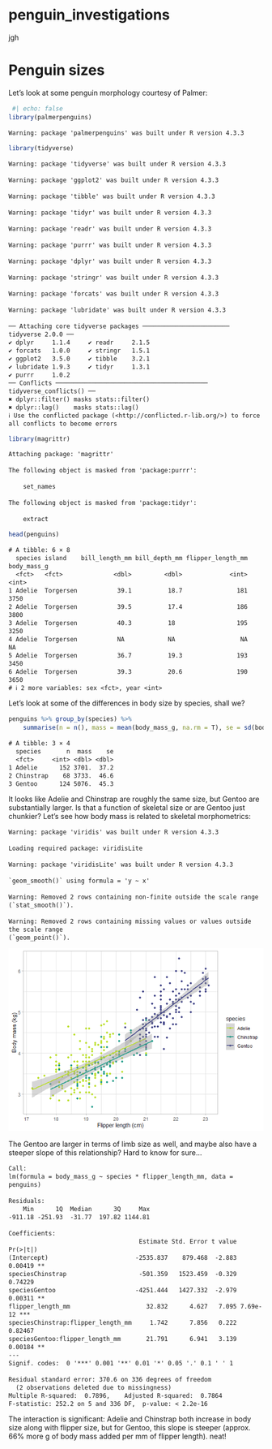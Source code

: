 # penguin_investigations
jgh

# Penguin sizes

Let’s look at some penguin morphology courtesy of Palmer:

``` r
 #| echo: false
library(palmerpenguins)
```

    Warning: package 'palmerpenguins' was built under R version 4.3.3

``` r
library(tidyverse)
```

    Warning: package 'tidyverse' was built under R version 4.3.3

    Warning: package 'ggplot2' was built under R version 4.3.3

    Warning: package 'tibble' was built under R version 4.3.3

    Warning: package 'tidyr' was built under R version 4.3.3

    Warning: package 'readr' was built under R version 4.3.3

    Warning: package 'purrr' was built under R version 4.3.3

    Warning: package 'dplyr' was built under R version 4.3.3

    Warning: package 'stringr' was built under R version 4.3.3

    Warning: package 'forcats' was built under R version 4.3.3

    Warning: package 'lubridate' was built under R version 4.3.3

    ── Attaching core tidyverse packages ──────────────────────── tidyverse 2.0.0 ──
    ✔ dplyr     1.1.4     ✔ readr     2.1.5
    ✔ forcats   1.0.0     ✔ stringr   1.5.1
    ✔ ggplot2   3.5.0     ✔ tibble    3.2.1
    ✔ lubridate 1.9.3     ✔ tidyr     1.3.1
    ✔ purrr     1.0.2     
    ── Conflicts ────────────────────────────────────────── tidyverse_conflicts() ──
    ✖ dplyr::filter() masks stats::filter()
    ✖ dplyr::lag()    masks stats::lag()
    ℹ Use the conflicted package (<http://conflicted.r-lib.org/>) to force all conflicts to become errors

``` r
library(magrittr)
```


    Attaching package: 'magrittr'

    The following object is masked from 'package:purrr':

        set_names

    The following object is masked from 'package:tidyr':

        extract

``` r
head(penguins)
```

    # A tibble: 6 × 8
      species island    bill_length_mm bill_depth_mm flipper_length_mm body_mass_g
      <fct>   <fct>              <dbl>         <dbl>             <int>       <int>
    1 Adelie  Torgersen           39.1          18.7               181        3750
    2 Adelie  Torgersen           39.5          17.4               186        3800
    3 Adelie  Torgersen           40.3          18                 195        3250
    4 Adelie  Torgersen           NA            NA                  NA          NA
    5 Adelie  Torgersen           36.7          19.3               193        3450
    6 Adelie  Torgersen           39.3          20.6               190        3650
    # ℹ 2 more variables: sex <fct>, year <int>

Let’s look at some of the differences in body size by species, shall we?

``` r
penguins %>% group_by(species) %>%
    summarise(n = n(), mass = mean(body_mass_g, na.rm = T), se = sd(body_mass_g, na.rm = T)/sqrt(n))
```

    # A tibble: 3 × 4
      species       n  mass    se
      <fct>     <int> <dbl> <dbl>
    1 Adelie      152 3701.  37.2
    2 Chinstrap    68 3733.  46.6
    3 Gentoo      124 5076.  45.3

It looks like Adelie and Chinstrap are roughly the same size, but Gentoo
are substantially larger. Is that a function of skeletal size or are
Gentoo just chunkier? Let’s see how body mass is related to skeletal
morphometrics:

    Warning: package 'viridis' was built under R version 4.3.3

    Loading required package: viridisLite

    Warning: package 'viridisLite' was built under R version 4.3.3

    `geom_smooth()` using formula = 'y ~ x'

    Warning: Removed 2 rows containing non-finite outside the scale range
    (`stat_smooth()`).

    Warning: Removed 2 rows containing missing values or values outside the scale range
    (`geom_point()`).

![](quarto_penguins.markdown_github_files/figure-markdown_github/unnamed-chunk-3-1.png)

The Gentoo are larger in terms of limb size as well, and maybe also have
a steeper slope of this relationship? Hard to know for sure…


    Call:
    lm(formula = body_mass_g ~ species * flipper_length_mm, data = penguins)

    Residuals:
        Min      1Q  Median      3Q     Max 
    -911.18 -251.93  -31.77  197.82 1144.81 

    Coefficients:
                                        Estimate Std. Error t value Pr(>|t|)    
    (Intercept)                        -2535.837    879.468  -2.883  0.00419 ** 
    speciesChinstrap                    -501.359   1523.459  -0.329  0.74229    
    speciesGentoo                      -4251.444   1427.332  -2.979  0.00311 ** 
    flipper_length_mm                     32.832      4.627   7.095 7.69e-12 ***
    speciesChinstrap:flipper_length_mm     1.742      7.856   0.222  0.82467    
    speciesGentoo:flipper_length_mm       21.791      6.941   3.139  0.00184 ** 
    ---
    Signif. codes:  0 '***' 0.001 '**' 0.01 '*' 0.05 '.' 0.1 ' ' 1

    Residual standard error: 370.6 on 336 degrees of freedom
      (2 observations deleted due to missingness)
    Multiple R-squared:  0.7896,    Adjusted R-squared:  0.7864 
    F-statistic: 252.2 on 5 and 336 DF,  p-value: < 2.2e-16

The interaction is significant: Adelie and Chinstrap both increase in
body size along with flipper size, but for Gentoo, this slope is steeper
(approx. 66% more g of body mass added per mm of flipper length). neat!
